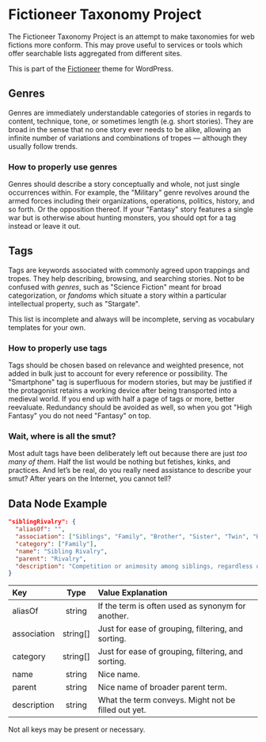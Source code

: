 # Fictioneer Taxonomy Project

The Fictioneer Taxonomy Project is an attempt to make taxonomies for web fictions more conform. This may prove useful to services or tools which offer searchable lists aggregated from different sites.

This is part of the [Fictioneer](https://github.com/Tetrakern/fictioneer) theme for WordPress.

## Genres

Genres are immediately understandable categories of stories in regards to content, technique, tone, or sometimes length (e.g. short stories). They are broad in the sense that no one story ever needs to be alike, allowing an infinite number of variations and combinations of tropes — although they usually follow trends.

### How to properly use genres

Genres should describe a story conceptually and whole, not just single occurrences within. For example, the "Military" genre revolves around the armed forces including their organizations, operations, politics, history, and so forth. Or the opposition thereof. If your "Fantasy" story features a single war but is otherwise about hunting monsters, you should opt for a tag instead or leave it out.

## Tags

Tags are keywords associated with commonly agreed upon trappings and tropes. They help describing, browsing, and searching stories. Not to be confused with _genres_, such as "Science Fiction" meant for broad categorization, or _fandoms_ which situate a story within a particular intellectual property, such as "Stargate".

This list is incomplete and always will be incomplete, serving as vocabulary templates for your own.

### How to properly use tags

Tags should be chosen based on relevance and weighted presence, not added in bulk just to account for every reference or possibility. The "Smartphone" tag is superfluous for modern stories, but may be justified if the protagonist retains a working device after being transported into a medieval world. If you end up with half a page of tags or more, better reevaluate. Redundancy should be avoided as well, so when you got "High Fantasy" you do not need "Fantasy" on top.

### Wait, where is all the smut?

Most adult tags have been deliberately left out because there are just _too many of them_. Half the list would be nothing but fetishes, kinks, and practices. And let’s be real, do you really need assistance to describe your smut? After years on the Internet, you cannot tell?

## Data Node Example

```json
"siblingRivalry": {
  "aliasOf": "",
  "association": ["Siblings", "Family", "Brother", "Sister", "Twin", "Heirs"],
  "category": ["Family"],
  "name": "Sibling Rivalry",
  "parent": "Rivalry",
  "description": "Competition or animosity among siblings, regardless of blood-relation. Reasons may include preferential treatment, the order of succession or inheritance, literal enforced competition, or just petty jealousy."
}
```

| Key | Type | Value Explanation
| :--- | :---: | :---
| aliasOf | string | If the term is often used as synonym for another.
| association | string[] | Just for ease of grouping, filtering, and sorting.
| category | string[] | Just for ease of grouping, filtering, and sorting.
| name | string | Nice name.
| parent | string | Nice name of broader parent term.
| description | string | What the term conveys. Might not be filled out yet.

Not all keys may be present or necessary.
